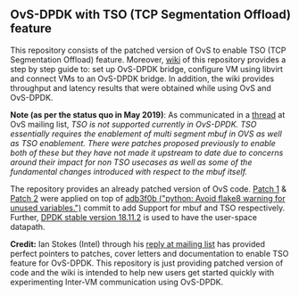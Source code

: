 ## OvS-DPDK with TSO (TCP Segmentation Offload) feature
This repository consists of the patched version of OvS to enable TSO (TCP Segmentation Offload) feature. Moreover, [wiki](https://github.com/harshgondaliya/ovs-dpdk-with-tso/wiki) of this repository provides a step by step guide to: set up OvS-DPDK bridge, configure VM using libvirt and connect VMs to an OvS-DPDK bridge. In addition, the wiki provides throughput and latency results that were obtained while using OvS and OvS-DPDK.

**Note (as per the status quo in May 2019)**: As communicated in a [thread](https://mail.openvswitch.org/pipermail/ovs-discuss/2019-May/048671.html) at OvS mailing list, _TSO is not supported currently in OvS-DPDK. TSO essentially requires the 
enablement of multi segment mbuf in OVS as well as TSO enablement. There were patches proposed previously to enable both of these but they have not made it upstream to date due to concerns around their impact for non TSO usecases as well as some of the fundamental changes introduced with respect to the mbuf itself._

The repository provides an already patched version of OvS code. [Patch 1](https://patchwork.ozlabs.org/project/openvswitch/list/?series=85802&state=*) & [Patch 2](https://patchwork.ozlabs.org/project/openvswitch/list/?series=85807&state=*) were applied on top of [adb3f0b ("python: Avoid flake8 warning for unused variables.")](https://github.com/openvswitch/ovs/commits?author=blp&since=2019-01-01&until=2019-01-23) commit to add Support for mbuf and TSO respectively. Further, [DPDK stable version 18.11.2](https://core.dpdk.org/download/) is used to have the user-space datapath.  

**Credit:** Ian Stokes (Intel) through his [reply at mailing list](https://mail.openvswitch.org/pipermail/ovs-discuss/2019-May/048671.html) has provided perfect pointers to patches, cover letters and documentation to enable TSO feature for OvS-DPDK. This repository is just providing patched version of code and the wiki is intended to help new users get started quickly with experimenting Inter-VM communication using OvS-DPDK.
